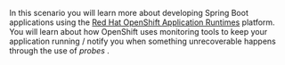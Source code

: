 In this scenario you will learn more about developing Spring Boot applications using the [Red Hat OpenShift Application Runtimes](https://developers.redhat.com/products/rhoar) platform. You will learn about how OpenShift uses monitoring tools to keep your application running / notify you when something unrecoverable happens through the use of *probes* .